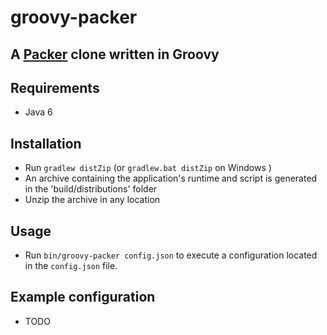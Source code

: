 # groovy-packer

## A [Packer](http://www.packer.io/) clone written in Groovy

## Requirements

- Java 6

## Installation

- Run `gradlew distZip` (or `gradlew.bat distZip` on Windows )
- An archive containing the application's runtime and script is generated in the 'build/distributions' folder
- Unzip the archive in any location

## Usage

- Run `bin/groovy-packer config.json` to execute a configuration located in the `config.json` file.

## Example configuration

- TODO